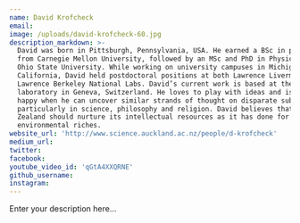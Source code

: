 ```yaml
---
name: David Krofcheck
email:
image: /uploads/david-krofcheck-60.jpg
description_markdown: >-
  David was born in Pittsburgh, Pennsylvania, USA. He earned a BSc in physics
  from Carnegie Mellon University, followed by an MSc and PhD in Physics from
  Ohio State University. While working on university campuses in Michigan and
  California, David held postdoctoral positions at both Lawrence Livermore and
  Lawrence Berkeley National Labs. David’s current work is based at the CERN
  laboratory in Geneva, Switzerland. He loves to play with ideas and is most
  happy when he can uncover similar strands of thought on disparate subjects,
  particularly in science, philosophy and religion. David believes that New
  Zealand should nurture its intellectual resources as it has done for its
  environmental riches.
website_url: 'http://www.science.auckland.ac.nz/people/d-krofcheck'
medium_url:
twitter:
facebook:
youtube_video_id: 'qGtA4XXQRNE'
github_username:
instagram:
---
```


Enter your description here...
